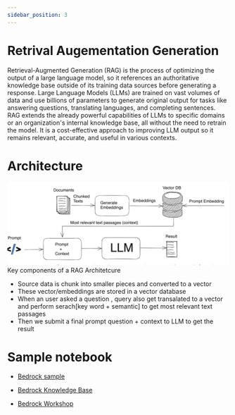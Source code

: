 ```yaml
---
sidebar_position: 3
---
```

# Retrival Augementation Generation

Retrieval-Augmented Generation (RAG) is the process of optimizing the output of a large language model, so it references an authoritative knowledge base outside of its training data sources before generating a response. Large Language Models (LLMs) are trained on vast volumes of data and use billions of parameters to generate original output for tasks like answering questions, translating languages, and completing sentences. RAG extends the already powerful capabilities of LLMs to specific domains or an organization's internal knowledge base, all without the need to retrain the model. It is a cost-effective approach to improving LLM output so it remains relevant, accurate, and useful in various contexts.

# Architecture
![rag](./img/raag.png)
Key components of a RAG Architetcure

* Source data is chunk into smaller pieces and converted to a vector
* These vector/embeddings are stored in a vector database
* When an user asked a question , query also get transalated to a vector and perform serach[key word + semantic] to get most relevant text passages
* Then we submit a final prompt question + context to LLM to get the result

# Sample notebook
* [Bedrock sample](https://github.com/aws-samples/amazon-bedrock-samples/tree/main/rag-solutions)
* [Bedrock Knowledge Base](https://github.com/aws-samples/amazon-bedrock-samples/tree/main/knowledge-bases)

* [Bedrock Workshop](https://github.com/aws-samples/amazon-bedrock-workshop/tree/main/02_KnowledgeBases_and_RAG)

